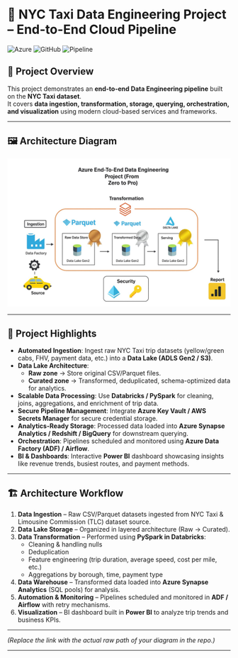 # 🚖 NYC Taxi Data Engineering Project – End-to-End Cloud Pipeline

![Azure](https://img.shields.io/badge/Platform-Microsoft%20Azure-blue)
![GitHub](https://img.shields.io/badge/Repo-Version--Controlled-lightgrey)
![Pipeline](https://img.shields.io/badge/Data-Pipeline-green)

## 📌 Project Overview

This project demonstrates an **end-to-end Data Engineering pipeline** built on the **NYC Taxi dataset**.  
It covers **data ingestion, transformation, storage, querying, orchestration, and visualization** using modern cloud-based services and frameworks.

---

## 🖼️ Architecture Diagram

![Pipeline Architecture](https://github.com/darshant15/NYC-TAXI-DataEngineering-Project/blob/main/ArchitectureofProject(dataengineer).jpeg)

---

## 🚀 Project Highlights

- **Automated Ingestion**: Ingest raw NYC Taxi trip datasets (yellow/green cabs, FHV, payment data, etc.) into a **Data Lake (ADLS Gen2 / S3)**.  
- **Data Lake Architecture**:  
  - **Raw zone** → Store original CSV/Parquet files.  
  - **Curated zone** → Transformed, deduplicated, schema-optimized data for analytics.  
- **Scalable Data Processing**: Use **Databricks / PySpark** for cleaning, joins, aggregations, and enrichment of trip data.  
- **Secure Pipeline Management**: Integrate **Azure Key Vault / AWS Secrets Manager** for secure credential storage.  
- **Analytics-Ready Storage**: Processed data loaded into **Azure Synapse Analytics / Redshift / BigQuery** for downstream querying.  
- **Orchestration**: Pipelines scheduled and monitored using **Azure Data Factory (ADF) / Airflow**.  
- **BI & Dashboards**: Interactive **Power BI** dashboard showcasing insights like revenue trends, busiest routes, and payment methods.  

---

## 🏗️ Architecture Workflow

1. **Data Ingestion** – Raw CSV/Parquet datasets ingested from NYC Taxi & Limousine Commission (TLC) dataset source.  
2. **Data Lake Storage** – Organized in layered architecture (Raw → Curated).  
3. **Data Transformation** – Performed using **PySpark in Databricks**:  
   - Cleaning & handling nulls  
   - Deduplication  
   - Feature engineering (trip duration, average speed, cost per mile, etc.)  
   - Aggregations by borough, time, payment type  
4. **Data Warehouse** – Transformed data loaded into **Azure Synapse Analytics** (SQL pools) for analysis.  
5. **Automation & Monitoring** – Pipelines scheduled and monitored in **ADF / Airflow** with retry mechanisms.  
6. **Visualization** – BI dashboard built in **Power BI** to analyze trip trends and business KPIs.  

---


*(Replace the link with the actual raw path of your diagram in the repo.)*

---

##
